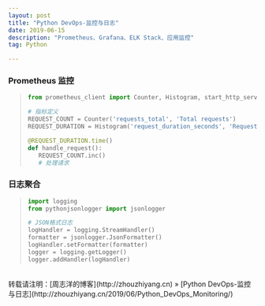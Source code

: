 ```yaml
---
layout: post
title: "Python DevOps-监控与日志"
date: 2019-06-15 
description: "Prometheus、Grafana、ELK Stack、应用监控"
tag: Python 

---
```


### Prometheus 监控

>```python
>from prometheus_client import Counter, Histogram, start_http_server
>
># 指标定义
>REQUEST_COUNT = Counter('requests_total', 'Total requests')
>REQUEST_DURATION = Histogram('request_duration_seconds', 'Request duration')
>
>@REQUEST_DURATION.time()
>def handle_request():
>    REQUEST_COUNT.inc()
>    # 处理请求
>```

### 日志聚合

>```python
>import logging
>from pythonjsonlogger import jsonlogger
>
># JSON格式日志
>logHandler = logging.StreamHandler()
>formatter = jsonlogger.JsonFormatter()
>logHandler.setFormatter(formatter)
>logger = logging.getLogger()
>logger.addHandler(logHandler)
>```

<br>
转载请注明：[周志洋的博客](http://zhouzhiyang.cn) » [Python DevOps-监控与日志](http://zhouzhiyang.cn/2019/06/Python_DevOps_Monitoring/) 

